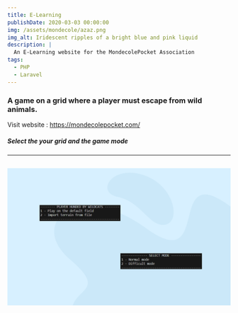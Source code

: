 ```yaml
---
title: E-Learning
publishDate: 2020-03-03 00:00:00
img: /assets/mondecole/azaz.png
img_alt: Iridescent ripples of a bright blue and pink liquid
description: |
  An E-Learning website for the MondecolePocket Association
tags:
  - PHP
  - Laravel
---
```



### A game on a grid where a player must escape from wild animals.

Visit website : https://mondecolepocket.com/


##### Select the your grid and the game mode
---
![Image](/assets/Wild/11.png)
---




